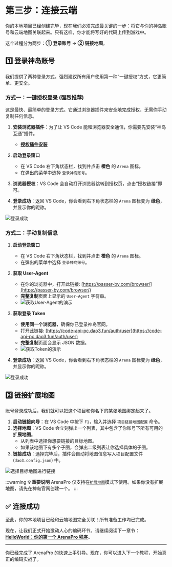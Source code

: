 # 第三步：连接云端

你的本地项目已经创建完毕，现在我们必须完成最关键的一步：将它与你的神岛账号和云端地图关联起来。只有这样，你才能将写好的代码上传到游戏中。

这个过程分为两步：**① 登录账号** -> **② 链接地图**。

## 1️⃣ 登录神岛账号

我们提供了两种登录方式。强烈建议所有用户使用第一种“一键授权”方式，它更简单、更安全。

### 方式一：一键授权登录 (强烈推荐)

这是最快、最简单的登录方式。它通过浏览器插件来安全地完成授权，无需你手动复制任何信息。

1.  **安装浏览器插件**：为了让 VS Code 能和浏览器安全通信，你需要先安装“神岛互通”插件。

    - **[授权插件安装](/zh/auth)**

1.  **启动登录窗口**

    - 在 VS Code 右下角状态栏，找到并点击 **橙色** 的 `Arena` 图标。
    - 在弹出的菜单中选择 `登录神岛账号`。

1.  **浏览器授权**：VS Code 会自动打开浏览器跳转到授权页，点击“授权链接”即可。
1.  **登录成功**：返回 VS Code，你会看到右下角状态栏的 `Arena` 图标变为 **绿色**，并显示你的昵称。

![登录成功](/QQ20241128-220642.png)

### 方式二：手动复制信息

1.  **启动登录窗口**

    - 在 VS Code 右下角状态栏，找到并点击 **橙色** 的 `Arena` 图标。
    - 在弹出的菜单中选择 `登录神岛账号`。

2.  **获取 User-Agent**

    - 在你的浏览器中，打开此链接: [https://passer-by.com/browser/](https://passer-by.com/browser/)
    - **完整复制**页面上显示的 `User-Agent` 字符串。
    - ![获取User-Agent的演示](https://static.codemao.cn/pickduck/r1MiBddxkg.gif?hash=FnDE12EtzYOF85UdIFU2tGZrPr-B)

3.  **获取登录 Token**

    - **使用同一个浏览器**，确保你已登录神岛官网。
    - 打开此链接: [https://code-api-pc.dao3.fun/auth/user](https://code-api-pc.dao3.fun/auth/user)
    - **完整复制**页面会显示 JSON 数据。
    - ![获取Token的演示](https://static.codemao.cn/pickduck/Hkyxvu_ekg.gif?hash=FmIsFcjEF_1YO2HVd4xDNFZDT3pl)

4.  **登录成功**：返回 VS Code，你会看到右下角状态栏的 `Arena` 图标变为 **绿色**，并显示你的昵称。

![登录成功](/QQ20241128-220642.png)

## 2️⃣ 链接扩展地图

账号登录成功后，我们就可以把这个项目和你名下的某张地图绑定起来了。

1.  **启动链接向导**：在 VS Code 中按下 `F1`，输入并选择 `项目链接地图配置` 命令。
2.  **选择地图**：VS Code 会立刻弹出一个列表，其中包含了你账号下所有可用的**扩展地图**。
    - 从列表中选择你想要链接的目标地图。
    - 如果该地图下有多个子图，会弹出二级列表让你选择具体的子图。
3.  **链接成功**：选择完毕后，插件会自动将地图信息写入项目配置文件 (`dao3.config.json`) 中。

![选择目标地图进行链接](/QQ_1721015607139.webp)

:::warning
**💡 重要说明**
ArenaPro 仅支持在[`扩展地图`](/zh/authority/expandMap)模式下使用。如果你没有扩展地图，请先在神岛官网创建一个。
:::

## ✅ 连接成功

至此，你的本地项目已经和云端地图完全关联！所有准备工作均已完成。

现在，让我们正式开始激动人心的编码环节。请继续阅读下一章节：**[HelloWorld：你的第一个 ArenaPro 程序](../03-basic-tutorial/01-hello-world-tutorial.md)**。

---

你已经完成了 ArenaPro 的快速上手引导。现在，你可以进入下一个教程，开始真正的编码实战了。
<br/>
<br/>
<br/>
